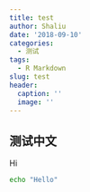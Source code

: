 ```yaml
---
title: test
author: Shaliu
date: '2018-09-10'
categories:
  - 测试
tags:
  - R Markdown
slug: test
header:
  caption: ''
  image: ''
---
```


## 测试中文

Hi
```Bash
echo "Hello"
```
